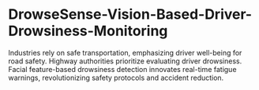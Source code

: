 # DrowseSense-Vision-Based-Driver-Drowsiness-Monitoring
Industries rely on safe transportation, emphasizing driver well-being for road safety. Highway authorities prioritize evaluating driver drowsiness. Facial feature-based drowsiness detection innovates real-time fatigue warnings, revolutionizing safety protocols and accident reduction.
